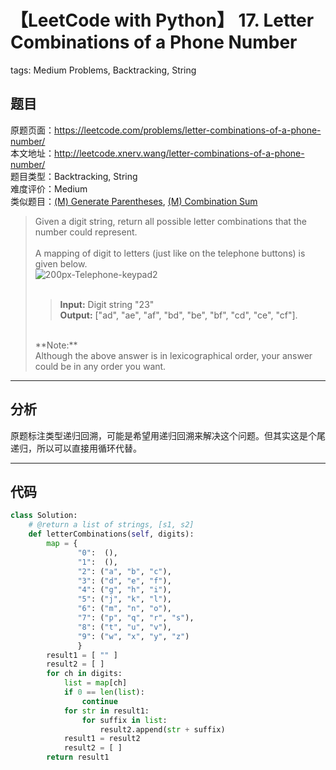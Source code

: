 # 【LeetCode with Python】 17. Letter Combinations of a Phone Number
tags: Medium Problems, Backtracking, String

## 题目
原题页面：<https://leetcode.com/problems/letter-combinations-of-a-phone-number/><br/>
本文地址：<http://leetcode.xnerv.wang/letter-combinations-of-a-phone-number/><br/>
题目类型：Backtracking, String<br/>
难度评价：Medium<br/>
类似题目：[(M) Generate Parentheses](/generate-parentheses/), [(M) Combination Sum](/combination-sum/)<br/>

> Given a digit string, return all possible letter combinations that the number could represent.<br/>
><br/>
> A mapping of digit to letters (just like on the telephone buttons) is given below.<br/>
> ![200px-Telephone-keypad2](http://upload.wikimedia.org/wikipedia/commons/thumb/7/73/Telephone-keypad2.svg/200px-Telephone-keypad2.svg.png)<br/>
><br/>
>> **Input:** Digit string "23"<br/>
>> **Output:** ["ad", "ae", "af", "bd", "be", "bf", "cd", "ce", "cf"].<br/>
><br/>
> **Note:**<br/>
> Although the above answer is in lexicographical order, your answer could be in any order you want.<br/>

<!-- more -->

---
## 分析
原题标注类型递归回溯，可能是希望用递归回溯来解决这个问题。但其实这是个尾递归，所以可以直接用循环代替。<br/>

---
## 代码
``` python
class Solution:
    # @return a list of strings, [s1, s2]
    def letterCombinations(self, digits):
        map = {
               "0":  (),
               "1":  (),
               "2": ("a", "b", "c"),
               "3": ("d", "e", "f"),
               "4": ("g", "h", "i"),
               "5": ("j", "k", "l"),
               "6": ("m", "n", "o"),
               "7": ("p", "q", "r", "s"),
               "8": ("t", "u", "v"),
               "9": ("w", "x", "y", "z")
               }
        result1 = [ "" ]
        result2 = [ ]
        for ch in digits:
            list = map[ch]
            if 0 == len(list):
                continue
            for str in result1:
                for suffix in list:
                    result2.append(str + suffix)
            result1 = result2
            result2 = [ ]
        return result1
```

